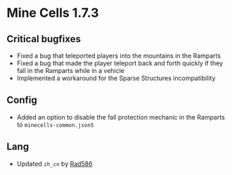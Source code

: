 # Mine Cells 1.7.3

## Critical bugfixes

- Fixed a bug that teleported players into the mountains in the Ramparts
- Fixed a bug that made the player teleport back and forth quickly if they fall in the Ramparts while in a vehicle
- Implemented a workaround for the Sparse Structures incompatibility

## Config

- Added an option to disable the fall protection mechanic in the Ramparts to `minecells-common.json5`

## Lang

- Updated `zh_cn` by [Rad586](https://github.com/Rad586)